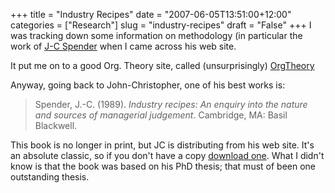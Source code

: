 +++
title = "Industry Recipes"
date = "2007-06-05T13:51:00+12:00"
categories = ["Research"]
slug = "industry-recipes"
draft = "False"
+++
I was tracking down some information on methodology (in particular the work of
[J-C Spender](http://www.jcspender.com/) when I came across his web site.

It put me on to a good Org. Theory site, called (unsurprisingly)
[OrgTheory](http://orgtheory.wordpress.com/)

Anyway, going back to John-Christopher, one of his best works is: 

> Spender, J.-C. (1989). _Industry recipes: An enquiry into the nature and sources of
managerial judgement_. Cambridge, MA: Basil Blackwell.

This book is no longer in print, but JC is distributing from his web site. It's
an absolute classic, so if you don't have a copy [download
one](http://www.jcspender.com/uploads/Industry_recipes.pdf). What I didn't know
is that the book was based on his PhD thesis; that must of been one outstanding
thesis.

